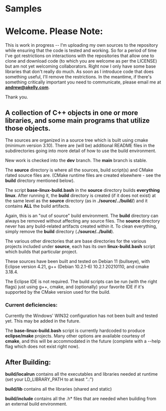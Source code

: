 # Samples

# Welcome.  Please Note:

This is work in progress -- I'm uploading my own sources to the repository while ensuring that the code is tested and working. So for a period of time I've got restrictions on interactions with the repositories that allow one to clone and download code (to which you are welcome as per the LICENSE) but am not yet welcoming collaborators. Right now I only have some base libraries that don't really do much.  As soon as I introduce code that does something useful, I'll remove the restrictions.  In the meantime, if there's something critically important you need to communicate, please email me at **andrew@akelly.com**.

Thank you.

## A collection of C++ objects in one or more libraries, and some main programs that utilize those objects.

The sources are organized in a source tree which is built using cmake (minimum version 3.10). There are (will be) additional README files in the subdirectories going into more detail of how to use the build environment.  

New work is checked into the **dev** branch. The **main** branch is stable. 

The **source** directory is where all the sources, build script(s) and CMake rlated source files are. (CMake runtime files are created elsewhere - see the **build** directory mentioned below).

The script **base-linux-build.bash** in the **source** directory builds **everything linux**. After running it, the **build** directory is created (if it does not exist) at the same level as the **source** directory (as in **./source/../build/**) and it contains **ALL** the build artifacts.  

Again, this is an "out of source" build environment.  The **build** directory can always be removed without affecting any source files.  The **source** directory never has any build-related artifacts created within it.  To clean everything, simply remove the **build** directory (**./source/../build**). 

The various other directories that are base directories for the various projects included under **source**, each has its own **linux-build.bash** script which builds that particular project.  

These sources have been built and tested on Debian 11 (bullseye), with 
Eclipse version 4.21,
g++ (Debian 10.2.1-6) 10.2.1 20210110, 
and cmake 3.18.4.

The Eclipse IDE is not required. The build scripts can be run (with the 
right flags) just using g++, cmake, and (optionally) your favorite IDE if it's supported 
by the CMake version used for the build. 

### Current deficiencies:

Currently the Windows' WIN32 configuration has not been built and tested yet. 
This may be added in the future.

The **base-linux-build.bash** script is currently hardcoded to produce **eclipse/make** projects.  Many other options are available courtesy of **cmake**, and this will be accommodated in the future (complete with a --help flag which does not exist right now).


## After Building: ##

**build/localrun** contains all the executables and libraries needed at runtime (set your LD_LIBRARY_PATH to at least ".:") 

**build/lib** contains all the libraries (shared and static) 

**build/include** contains all the .h\* files that are needed when building from an external build environment. 










